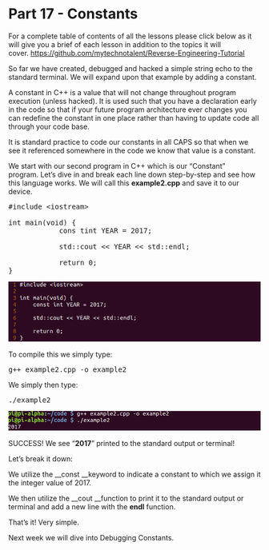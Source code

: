 # Part 17 - Constants

For a complete table of contents of all the lessons please click below as it will give you a brief of each lesson in addition to the topics it will cover.&nbsp;https://github.com/mytechnotalent/Reverse-Engineering-Tutorial

So far we have created, debugged and hacked a simple string echo to the standard terminal.&nbsp;We will expand upon that example by adding a constant.

A constant in C++ is a value that will not change throughout program execution (unless hacked).&nbsp;It is used such that you have a declaration early in the code so that if your future program architecture ever changes you can redefine the constant in one place rather than having to update code all through your code base.

It is standard practice to code our constants in all CAPS so that when we see it referenced somewhere in the code we know that value is a constant.

We start with our second program in C++ which is our “Constant” program.&nbsp;Let’s dive in and break each line down step-by-step and see how this language works.&nbsp;We will call this __example2.cpp__ and save it to our device.

<pre spellcheck="false">#include &lt;iostream&gt;
&nbsp;
int main(void) {
&nbsp;&nbsp;&nbsp;&nbsp;&nbsp;&nbsp;&nbsp;&nbsp;&nbsp;&nbsp;&nbsp; cons tint YEAR = 2017;
&nbsp;
&nbsp;&nbsp;&nbsp;&nbsp;&nbsp;&nbsp;&nbsp;&nbsp;&nbsp;&nbsp;&nbsp; std::cout &lt;&lt; YEAR &lt;&lt; std::endl;
&nbsp;
&nbsp;&nbsp;&nbsp;&nbsp;&nbsp;&nbsp;&nbsp;&nbsp;&nbsp;&nbsp;&nbsp; return 0;
}
</pre>

<div class="slate-resizable-image-embed slate-image-embed__resize-full-width"><img src="imgs/659122276.jpg"/></div>

To compile this we simply type:

<pre spellcheck="false">g++ example2.cpp -o example2
</pre>

We simply then type:

<pre spellcheck="false">./example2
</pre>

<div class="slate-resizable-image-embed slate-image-embed__resize-full-width"><img src="imgs/894625899.jpg"/></div>

SUCCESS!&nbsp;We see “__2017__” printed to the standard output or terminal!

Let’s break it down:

We utilize the __const __keyword to indicate a constant to which we assign it the integer value of 2017.

We then utilize the __cout __function to print it to the standard output or terminal and add a new line with the __endl__ function.

That’s it!&nbsp;Very simple.

Next week we will dive into Debugging Constants.